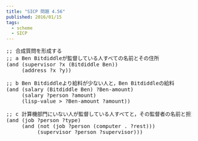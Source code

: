 ```yaml
---
title: "SICP 問題 4.56"
published: 2016/01/15
tags:
  - scheme
  - SICP
---
```



<pre class="code lang-scheme" data-lang="scheme" data-unlink><span class="synComment">;; 合成質問を形成する</span>
<span class="synComment">;; a Ben Bitdiddleが監督している人すべての名前とその住所</span>
<span class="synSpecial">(</span><span class="synStatement">and</span> <span class="synSpecial">(</span>supervisor ?x <span class="synSpecial">(</span>Bitdiddle Ben<span class="synSpecial">))</span>
     <span class="synSpecial">(</span>address ?x ?y<span class="synSpecial">))</span>

<span class="synComment">;; b Ben Bitdiddleより給料が少ない人と，Ben Bitdiddleの給料</span>
<span class="synSpecial">(</span><span class="synStatement">and</span> <span class="synSpecial">(</span>salary <span class="synSpecial">(</span>Bitdiddle Ben<span class="synSpecial">)</span> ?Ben-amount<span class="synSpecial">)</span>
     <span class="synSpecial">(</span>salary ?person ?amount<span class="synSpecial">)</span>
     <span class="synSpecial">(</span>lisp-value <span class="synIdentifier">&gt;</span> ?Ben-amount ?amount<span class="synSpecial">))</span>

<span class="synComment">;; c 計算機部門にいない人が監督している人すべてと，その監督者の名前と担当．</span>
<span class="synSpecial">(</span><span class="synStatement">and</span> <span class="synSpecial">(</span>job ?person ?type<span class="synSpecial">)</span>
     <span class="synSpecial">(</span><span class="synStatement">and</span> <span class="synSpecial">(</span><span class="synIdentifier">not</span> <span class="synSpecial">(</span>job ?person <span class="synSpecial">(</span>computer <span class="synSpecial">.</span> ?rest<span class="synSpecial">)))</span>
          <span class="synSpecial">(</span>supervisor ?person ?supervisor<span class="synSpecial">)))</span>
</pre>


